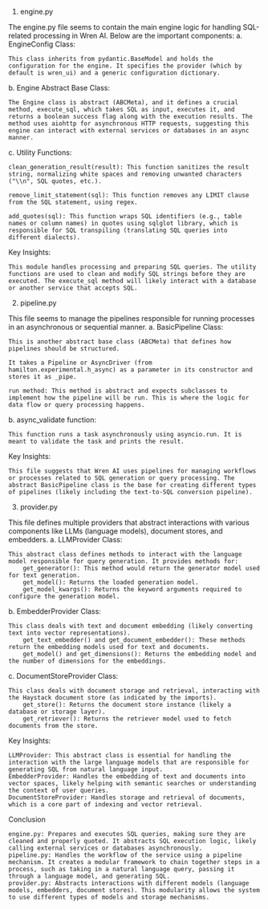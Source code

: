 1. engine.py

The engine.py file seems to contain the main engine logic for handling SQL-related processing in Wren AI. Below are the important components:
a. EngineConfig Class:

    This class inherits from pydantic.BaseModel and holds the configuration for the engine. It specifies the provider (which by default is wren_ui) and a generic configuration dictionary.

b. Engine Abstract Base Class:

    The Engine class is abstract (ABCMeta), and it defines a crucial method, execute_sql, which takes SQL as input, executes it, and returns a boolean success flag along with the execution results. The method uses aiohttp for asynchronous HTTP requests, suggesting this engine can interact with external services or databases in an async manner.

c. Utility Functions:

    clean_generation_result(result): This function sanitizes the result string, normalizing white spaces and removing unwanted characters ("\\n", SQL quotes, etc.).

    remove_limit_statement(sql): This function removes any LIMIT clause from the SQL statement, using regex.

    add_quotes(sql): This function wraps SQL identifiers (e.g., table names or column names) in quotes using sqlglot library, which is responsible for SQL transpiling (translating SQL queries into different dialects).

Key Insights:

    This module handles processing and preparing SQL queries. The utility functions are used to clean and modify SQL strings before they are executed. The execute_sql method will likely interact with a database or another service that accepts SQL.

2. pipeline.py

This file seems to manage the pipelines responsible for running processes in an asynchronous or sequential manner.
a. BasicPipeline Class:

    This is another abstract base class (ABCMeta) that defines how pipelines should be structured.

    It takes a Pipeline or AsyncDriver (from hamilton.experimental.h_async) as a parameter in its constructor and stores it as _pipe.

    run method: This method is abstract and expects subclasses to implement how the pipeline will be run. This is where the logic for data flow or query processing happens.

b. async_validate function:

    This function runs a task asynchronously using asyncio.run. It is meant to validate the task and prints the result.

Key Insights:

    This file suggests that Wren AI uses pipelines for managing workflows or processes related to SQL generation or query processing. The abstract BasicPipeline class is the base for creating different types of pipelines (likely including the text-to-SQL conversion pipeline).

3. provider.py

This file defines multiple providers that abstract interactions with various components like LLMs (language models), document stores, and embedders.
a. LLMProvider Class:

    This abstract class defines methods to interact with the language model responsible for query generation. It provides methods for:
        get_generator(): This method would return the generator model used for text generation.
        get_model(): Returns the loaded generation model.
        get_model_kwargs(): Returns the keyword arguments required to configure the generation model.

b. EmbedderProvider Class:

    This class deals with text and document embedding (likely converting text into vector representations).
        get_text_embedder() and get_document_embedder(): These methods return the embedding models used for text and documents.
        get_model() and get_dimensions(): Returns the embedding model and the number of dimensions for the embeddings.

c. DocumentStoreProvider Class:

    This class deals with document storage and retrieval, interacting with the Haystack document store (as indicated by the imports).
        get_store(): Returns the document store instance (likely a database or storage layer).
        get_retriever(): Returns the retriever model used to fetch documents from the store.

Key Insights:

    LLMProvider: This abstract class is essential for handling the interaction with the large language models that are responsible for generating SQL from natural language input.
    EmbedderProvider: Handles the embedding of text and documents into vector spaces, likely helping with semantic searches or understanding the context of user queries.
    DocumentStoreProvider: Handles storage and retrieval of documents, which is a core part of indexing and vector retrieval.

Conclusion

    engine.py: Prepares and executes SQL queries, making sure they are cleaned and properly quoted. It abstracts SQL execution logic, likely calling external services or databases asynchronously.
    pipeline.py: Handles the workflow of the service using a pipeline mechanism. It creates a modular framework to chain together steps in a process, such as taking in a natural language query, passing it through a language model, and generating SQL.
    provider.py: Abstracts interactions with different models (language models, embedders, document stores). This modularity allows the system to use different types of models and storage mechanisms.